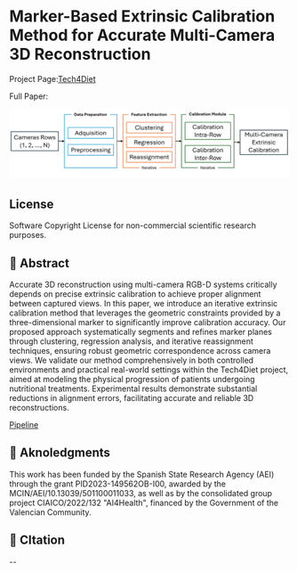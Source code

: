 # Marker-Based Extrinsic Calibration Method for Accurate Multi-Camera 3D Reconstruction

Project Page:[Tech4Diet](https://tech4d.ua.es/)

Full Paper: <!-- TODO: Replace with our arxiv/journal link -->

<p align="center">
  <img src="./Figures/pipeline.png" />
</p>

## License 

Software Copyright License for non-commercial scientific research purposes.

## 🎯 Abstract

Accurate 3D reconstruction using multi-camera RGB-D systems critically depends on precise extrinsic calibration to achieve proper alignment between captured views. In this paper, we introduce an iterative extrinsic calibration method that leverages the geometric constraints provided by a three-dimensional marker to significantly improve calibration accuracy. Our proposed approach systematically segments and refines marker planes through clustering, regression analysis, and iterative reassignment techniques, ensuring robust geometric correspondence across camera views. We validate our method comprehensively in both controlled environments and practical real-world settings within the Tech4Diet project, aimed at modeling the physical progression of patients undergoing nutritional treatments. Experimental results demonstrate substantial reductions in alignment errors, facilitating accurate and reliable 3D reconstructions.

[Pipeline](Figures/pipeline.png)

## 🤝 Aknoledgments

This work has been funded by the Spanish State Research Agency (AEI) through the grant PID2023-149562OB-I00, awarded by the MCIN/AEI/10.13039/501100011033, as well as by the consolidated group project CIAICO/2022/132 "AI4Health", financed by the Government of the Valencian Community.

## 🔗 CItation

--
